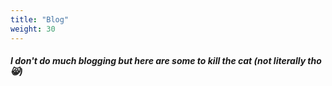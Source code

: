 ```yaml
---
title: "Blog"
weight: 30
---
```


##### I don't do much blogging but here are some to kill the cat (not literally tho 😸)